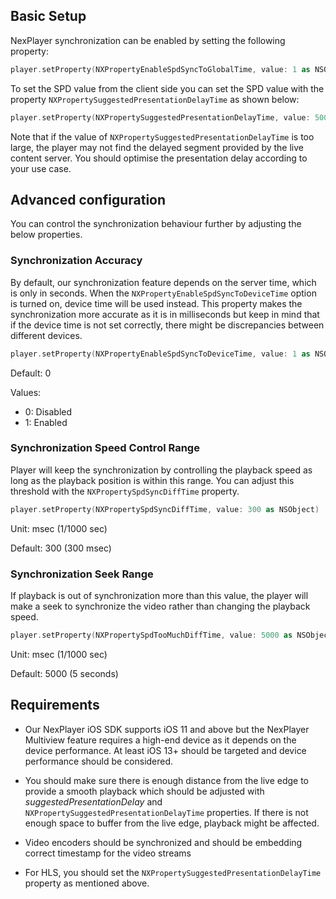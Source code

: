 ## Basic Setup

NexPlayer synchronization can be enabled by setting the following property:


```swift
player.setProperty(NXPropertyEnableSpdSyncToGlobalTime, value: 1 as NSObject)
```

To set the SPD value from the client side you can set the SPD value with the property ```NXPropertySuggestedPresentationDelayTime``` as shown below:

```swift
player.setProperty(NXPropertySuggestedPresentationDelayTime, value: 5000 as NSObject)
```

Note that if the value of ```NXPropertySuggestedPresentationDelayTime``` is too large, the player may not find the delayed segment provided by the live content server. You should optimise the presentation delay according to your use case.


## Advanced configuration

You can control the synchronization behaviour further by adjusting the below
properties.

### Synchronization Accuracy

By default, our synchronization feature depends on the server time, which is only in seconds. When the `NXPropertyEnableSpdSyncToDeviceTime` option is turned on, device time will be used instead. This property makes the synchronization more accurate as it is in milliseconds but keep in mind that if the device time is not set correctly, there might be discrepancies between different devices.

```swift
player.setProperty(NXPropertyEnableSpdSyncToDeviceTime, value: 1 as NSObject)
```

Default: 0

Values:

- 0: Disabled
- 1: Enabled


### Synchronization Speed Control Range

Player will keep the synchronization by controlling the playback speed as long as the playback position is within this range. You can adjust this threshold with the ```NXPropertySpdSyncDiffTime``` property.

```swift
player.setProperty(NXPropertySpdSyncDiffTime, value: 300 as NSObject)
```

Unit: msec (1/1000 sec)

Default: 300 (300 msec)

### Synchronization Seek Range

If playback is out of synchronization more than this value, the player will make a seek to synchronize the video rather than changing the playback speed.

```swift
player.setProperty(NXPropertySpdTooMuchDiffTime, value: 5000 as NSObject)
```

Unit: msec (1/1000 sec)

Default: 5000 (5 seconds)


## Requirements

- Our NexPlayer iOS SDK supports iOS 11 and above but the NexPlayer Multiview feature requires a high-end device as it depends on the device performance. At least iOS 13+ should be targeted and device performance should be considered.

- You should make sure there is enough distance from the live edge to provide
a smooth playback which should be adjusted with *suggestedPresentationDelay* and ```NXPropertySuggestedPresentationDelayTime``` properties. If there is not enough space to buffer from the live edge, playback might be affected.

- Video encoders should be synchronized and should be embedding correct timestamp for the  video streams

- For HLS, you should set the ```NXPropertySuggestedPresentationDelayTime``` property as mentioned above.

